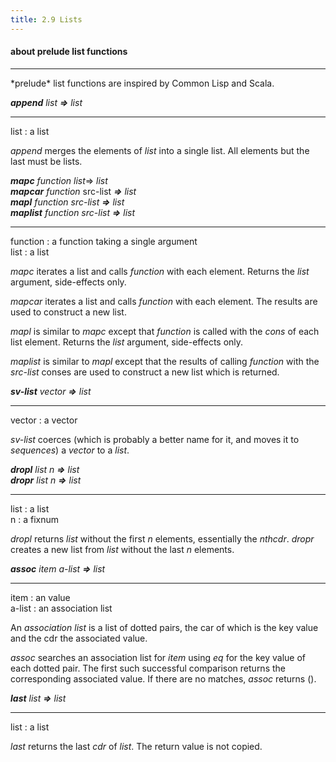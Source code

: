 ```yaml
---
title: 2.9 Lists
---
```


#### **about prelude list functions**

<hr>
*prelude* list functions are inspired by Common Lisp and Scala.


***append*** *list* ***=>*** *list*

<hr>

<div class="list">
<span class="dfn">list</span> : a <span class="dfn">list</span></br>
</div>



*append* merges the elements of *list* into a single list. All elements but the last must be lists.



***mapc*** *function* *list*=> *list*</br>
***mapcar*** *function*  src-list ***=>*** *list*</br>
***mapl***  *function* *src-list* ***=>*** *list*</br>
***maplist*** *function* *src-list* ***=>*** *list*

<hr>

<div class="list">
<span class="dfn">function</span> : a <span class="dfn">function</span> taking a single argument</br>
<span class="dfn">list</span> : a <span class="dfn">list</span></br>
</div>



*mapc* iterates a list and calls *function* with each element. Returns the *list* argument, side-effects only.

*mapcar* iterates a list and calls *function* with each element. The results are used to construct a new list.

*mapl* is similar to *mapc* except that *function* is called with the *cons* of each list element. Returns the *list* argument, side-effects only.

*maplist* is similar to *mapl* except that the results of calling *function* with the *src-list* conses are used to construct a new list which is returned. 





***sv-list*** *vector* ***=>*** *list*

<hr>



<div class="list">
<span class="dfn">vector</span> : a <span class="dfn">vector</span></br>
</div>


*sv-list* coerces (which is probably a better name for it, and moves it to *sequences*) a *vector* to a *list*.



***dropl*** *list* *n* ***=>*** *list*</br>
***dropr*** *list* *n* ***=>*** *list*

<hr>

<div class="list">
<span class="dfn">list</span> : a <span class="dfn">list</span></br>
<span class="dfn">n</span> : a <span class="dfn">fixnum</span></br>
</div>


*dropl* returns *list* without the first *n* elements, essentially the *nthcdr*.
*dropr* creates a new list from *list* without the last *n* elements. 



***assoc*** *item*  *a-list* ***=>*** *list*

<hr>

<div class="list">
<span class="dfn">item</span> : an <span class="dfn">value</span></br>
<span class="dfn">a-list</span> : an <span class="dfn">association list</span></br>
</div>



An *association list* is a list of dotted pairs, the car of which is the key value and the cdr the associated value.

*assoc* searches an association list for *item* using *eq* for the key value of each dotted pair. The first such successful comparison returns the corresponding associated value. If there are no matches, *assoc* returns ().



***last*** *list* ***=>*** *list*

<hr>
<div class="list">
<span class="dfn">list</span> : a <span class="dfn">list</span></br>
</div>



*last* returns the last *cdr* of *list*.  The return value is not copied.
